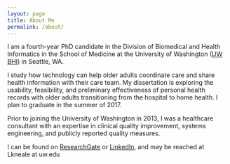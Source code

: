 ```yaml
---
layout: page
title: About Me
permalink: /about/
---
```


I am a fourth-year PhD candidate in the Division of Biomedical and Health Informatics in the School of Medicine at the University of Washington ([UW BHI](https://www.bhi.washington.edu/)) in Seattle, WA.

I study how technology can help older adults coordinate care and share health information with their care team. My dissertation is exploring the usability, feasibility, and preliminary effectiveness of personal health records with older adults transitioning from the hospital to home health. I plan to graduate in the summer of 2017.

 Prior to joining the University of Washington in 2013, I was a healthcare consultant with an expertise in clinical quality improvement, systems engineering, and publicly reported quality measures.

I can be found on [ResearchGate](https://www.researchgate.net/profile/Laura_Kneale) or [LinkedIn](https://www.linkedin.com/in/lkneale), and may be reached at Lkneale at uw.edu
